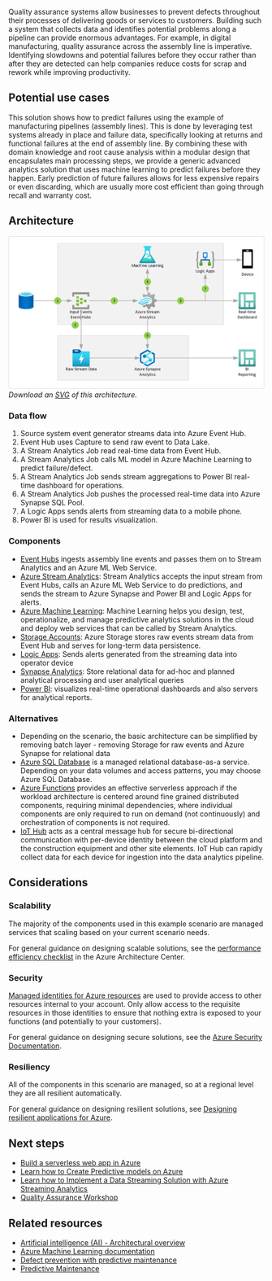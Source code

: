 Quality assurance systems allow businesses to prevent defects throughout their processes of delivering goods or services to customers. Building such a system that collects data and identifies potential problems along a pipeline can provide enormous advantages. For example, in digital manufacturing, quality assurance across the assembly line is imperative. Identifying slowdowns and potential failures before they occur rather than after they are detected can help companies reduce costs for scrap and rework while improving productivity.

## Potential use cases

This solution shows how to predict failures using the example of manufacturing pipelines (assembly lines). This is done by leveraging test systems already in place and failure data, specifically looking at returns and functional failures at the end of assembly line. By combining these with domain knowledge and root cause analysis within a modular design that encapsulates main processing steps, we provide a generic advanced analytics solution that uses machine learning to predict failures before they happen. Early prediction of future failures allows for less expensive repairs or even discarding, which are usually more cost efficient than going through recall and warranty cost.

## Architecture

![Architecture Diagram](../media/quality-assurance.png)
*Download an [SVG](../media/quality-assurance.svg) of this architecture.*

### Data flow

1. Source system event generator streams data into Azure Event Hub.
2. Event Hub uses Capture to send raw event to Data Lake.
3. A Stream Analytics Job read real-time data from Event Hub.
4. A Stream Analytics Job calls ML model in Azure Machine Learning to predict failure/defect.
5. A Stream Analytics Job sends stream aggregations to Power BI real-time dashboard for operations.
6. A Stream Analytics Job pushes the processed real-time data into Azure Synapse SQL Pool.
7. A Logic Apps sends alerts from streaming data to a mobile phone.
8. Power BI is used for results visualization.

### Components

* [Event Hubs](/azure/event-hubs/) ingests assembly line events and passes them on to Stream Analytics and an Azure ML Web Service.
* [Azure Stream Analytics](/azure/stream-analytics/): Stream Analytics accepts the input stream from Event Hubs, calls an Azure ML Web Service to do predictions, and sends the stream to Azure Synapse and Power BI and Logic Apps for alerts.
* [Azure Machine Learning](/azure/machine-learning/): Machine Learning helps you design, test, operationalize, and manage predictive analytics solutions in the cloud and deploy web services that can be called by Stream Analytics.
* [Storage Accounts](/azure/storage/): Azure Storage stores raw events stream data from Event Hub and serves for long-term data persistence.
* [Logic Apps](/azure/logic-apps/): Sends alerts generated from the streaming data into operator device
* [Synapse Analytics](/azure/synapse-analytics/): Store relational data for ad-hoc and planned analytical processing and user analytical queries
* [Power BI](/power-bi/create-reports/): visualizes real-time operational dashboards and also servers for analytical reports.

### Alternatives

* Depending on the scenario, the basic architecture can be simplified by removing batch layer - removing Storage for raw events and Azure Synapse for relational data
* [Azure SQL Database](/azure/sql-database/) is a managed relational database-as-a service. Depending on your data volumes and access patterns, you may choose Azure SQL Database.
* [Azure Functions](/azure/azure-functions/functions-overview) provides an effective serverless approach if the workload architecture is centered around fine grained distributed components, requiring minimal dependencies, where individual components are only required to run on demand (not continuously) and orchestration of components is not required.
* [IoT Hub](/azure/iot-hub/about-iot-hub) acts as a central message hub for secure bi-directional communication with per-device identity between the cloud platform and the construction equipment and other site elements. IoT Hub can rapidly collect data for each device for ingestion into the data analytics pipeline.

## Considerations

### Scalability

The majority of the components used in this example scenario are managed services that scaling based on your current scenario needs.

For general guidance on designing scalable solutions, see the [performance efficiency checklist][scalability] in the Azure Architecture Center.

### Security

[Managed identities for Azure resources][msi] are used to provide access to other resources internal to your account. Only allow access to the requisite resources in those identities to ensure that nothing extra is exposed to your functions (and potentially to your customers).

For general guidance on designing secure solutions, see the [Azure Security Documentation][security].

### Resiliency

All of the components in this scenario are managed, so at a regional level they are all resilient automatically.

For general guidance on designing resilient solutions, see [Designing resilient applications for Azure][resiliency].

## Next steps

* [Build a serverless web app in Azure][serverless]
* [Learn how to Create Predictive models on Azure](/learn/paths/create-no-code-predictive-models-azure-machine-learning/)
* [Learn how to Implement a Data Streaming Solution with Azure Streaming Analytics](/learn/paths/implement-data-streaming-with-asa/)
* [Quality Assurance Workshop](https://github.com/Azure/iot-workshop-quality-assurance)

## Related resources

* [Artificial intelligence (AI) - Architectural overview](../../data-guide/big-data/ai-overview.md)
* [Azure Machine Learning documentation](/azure/machine-learning/)
* [Defect prevention with predictive maintenance](./defect-prevention-with-predictive-maintenance.yml)
* [Predictive Maintenance](./predictive-maintenance.yml)

<!-- links -->
[architecture]: ./media/architecture-intelligent-apps-image-processing.png
[small-pricing]: https://azure.com/e/ee2cac4c69e84a328b578fcd3a398653
[medium-pricing]: https://azure.com/e/7c7fc474db344b87aae93bc29ae27108
[large-pricing]: https://azure.com/e/cbadbca30f8640d6a061f8457a74ba7d
[serverless]: /learn/paths/create-serverless-applications/
[cv-categories]: /azure/cognitive-services/computer-vision/category-taxonomy
[resiliency]: ../../framework/resiliency/principles.md
[security]: /azure/security
[scalability]: ../../framework/scalability/performance-efficiency.md
[functions-best-practices]: /azure/azure-functions/functions-best-practices
[msi]: /azure/app-service/app-service-managed-service-identity
